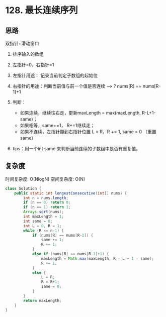 # 128. 最长连续序列



## 思路

双指针+滑动窗口

1. 排序输入的数组

2. 左指针=0，右指针=1

3. 左指针用途： 记录当前判定子数组的起始位

4. 右指针的用途：判断当前值与前一个值是否连续 --> ? nums[R] == nums[R-1]+1

5. 判断：

   - 如果连续，继续往右走，更新maxLength = max(maxLength, R-L+1-same)；
   - 如果相等，same+=1， R+=1继续走；
   - 如果不连续，左指针蹦到右指针位置 L = R，R += 1, same = 0 （重置same）

6. tips：用一个int same 来判断当前连续的子数组中是否有重复值。

   

## 复杂度

时间复杂度: O(NlogN)
空间复杂度: O(N)


```JAVA
class Solution {
    public static int longestConsecutive(int[] nums) {
        int n = nums.length;
        if (n == 0) return 0;
        if (n == 1) return 1;
        Arrays.sort(nums);
        int maxLength = 1;
        int same = 0;
        int L = 0, R = 1;
        while (R <= n-1) {
            if (nums[R] == nums[R-1]) {
                same += 1;
                R += 1;
            }
            else if (nums[R] == nums[R-1]+1) {
                maxLength = Math.max(maxLength, R - L + 1 - same);
                R += 1;
            }
            else {
                L = R;
                R = R+1;
                same = 0;
            }
        }
        return maxLength;
    }
}

```


